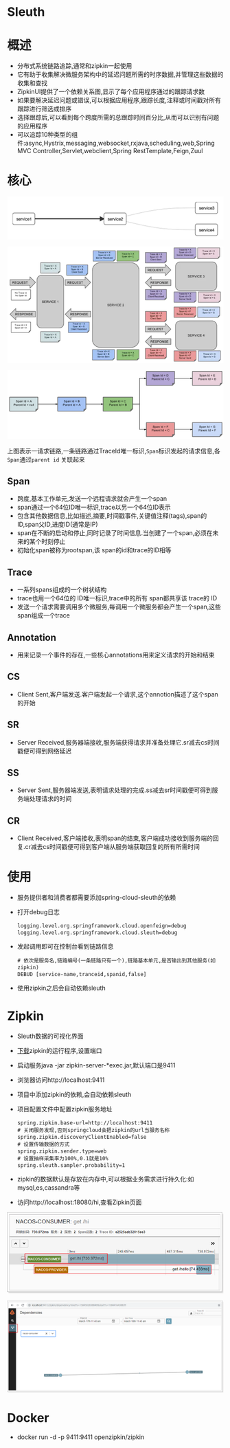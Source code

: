 # Sleuth



# 概述

* 分布式系统链路追踪,通常和zipkin一起使用
* 它有助于收集解决微服务架构中的延迟问题所需的时序数据,并管理这些数据的收集和查找
* ZipkinUI提供了一个依赖关系图,显示了每个应用程序通过的跟踪请求数
* 如果要解决延迟问题或错误,可以根据应用程序,跟踪长度,注释或时间戳对所有跟踪进行筛选或排序
* 选择跟踪后,可以看到每个跨度所需的总跟踪时间百分比,从而可以识别有问题的应用程序
* 可以追踪10种类型的组件:async,Hystrix,messaging,websocket,rxjava,scheduling,web,Spring  MVC Controller,Servlet,webclient,Spring RestTemplate,Feign,Zuul



# 核心

![](image03.png)

![](image04.webp)

![](image05.png)

上图表示一请求链路,一条链路通过TraceId唯一标识,`Span`标识发起的请求信息,各`Span`通过`parent id` 关联起来



## Span

* 跨度,基本工作单元,发送一个远程请求就会产生一个span
* span通过一个64位ID唯一标识,trace以另一个64位ID表示
* 包含其他数据信息,比如描述,摘要,时间戳事件,关键值注释(tags),span的ID,span父ID,进度ID(通常是IP)
* span在不断的启动和停止,同时记录了时间信息.当创建了一个span,必须在未来的某个时刻停止
* 初始化span被称为rootspan,该 span的id和trace的ID相等



## Trace

* 一系列spans组成的一个树状结构
* trace也用一个64位的 ID唯一标识,trace中的所有 span都共享该 trace的 ID
* 发送一个请求需要调用多个微服务,每调用一个微服务都会产生一个span,这些span组成一个trace



## Annotation

* 用来记录一个事件的存在,一些核心annotations用来定义请求的开始和结束





## CS

- Client Sent,客户端发送.客户端发起一个请求,这个annotion描述了这个span的开始



## SR

- Server Received,服务器端接收,服务端获得请求并准备处理它.sr减去cs时间戳便可得到网络延迟



## SS

- Server Sent,服务器端发送,表明请求处理的完成.ss减去sr时间戳便可得到服务端处理请求的时间



## CR

- Client Received,客户端接收,表明span的结束,客户端成功接收到服务端的回复.cr减去cs时间戳便可得到客户端从服务端获取回复的所有所需时间




# 使用

* 服务提供者和消费者都需要添加spring-cloud-sleuth的依赖

* 打开debug日志

  ```properties
  logging.level.org.springframework.cloud.openfeign=debug
  logging.level.org.springframework.cloud.sleuth=debug
  ```

* 发起调用即可在控制台看到链路信息

  ```
  # 依次是服务名,链路编号(一条链路只有一个),链路基本单元,是否输出到其他服务(如zipkin)
  DEBUD [service-name,tranceid,spanid,false]
  ```

* 使用zipkin之后会自动依赖sleuth




# Zipkin

* Sleuth数据的可视化界面

* [下载](https://search.maven.org/remote_content?g=io.zipkin&a=zipkin-server&v=LATEST&c=exec)zipkin的运行程序,设置端口

* 启动服务java -jar zipkin-server-*exec.jar,默认端口是9411

* 浏览器访问http://localhost:9411

* 项目中添加zipkin的依赖,会自动依赖sleuth

* 项目配置文件中配置zipkin服务地址

  ```properties
  spring.zipkin.base-url=http://localhost:9411
  # 关闭服务发现,否则springcloud会把zipkin的url当服务名称
  spring.zipkin.discoveryClientEnabled=false
  # 设置传输数据的方式
  spring.zipkin.sender.type=web
  # 设置抽样采集率为100%,0.1就是10%
  spring.sleuth.sampler.probability=1
  ```

* zipkin的数据默认是存放在内存中,可以根据业务需求进行持久化:如mysql,es,cassandra等

* 访问http://localhost:18080/hi,查看Zipkin页面

![](image01.png)

![](image02.png)



# Docker

* docker run -d -p 9411:9411 openzipkin/zipkin